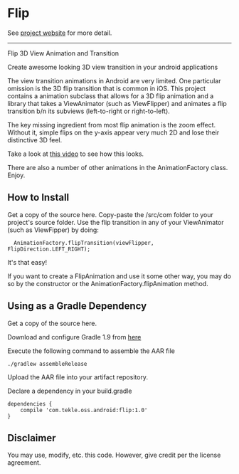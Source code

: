 Flip
====

See <a href="http://genzeb.github.io/flip/">project website</a> for more detail.

----

Flip 3D View Animation and Transition

Create awesome looking 3D view transition in your android applications

The view transition animations in Android are very limited. One particular omission is the 3D flip transition that is common in iOS. This project contains a animation subclass that allows for a 3D flip animation and a library that takes a ViewAnimator (such as ViewFlipper) and animates a flip transition b/n its subviews (left-to-right or right-to-left).

The key missing ingredient from most flip animation is the zoom effect. Without it, simple flips on the y-axis appear very much 2D and lose their distinctive 3D feel.

Take a look at <a href="http://youtu.be/52mXHqX9f3Y">this video</a> to see how this looks.

There are also a number of other animations in the AnimationFactory class. Enjoy.



How to Install
----

Get a copy of the source here. Copy-paste the /src/com folder to your project's source folder. Use the flip transition in any of your ViewAnimator (such as ViewFipper) by doing:

      AnimationFactory.flipTransition(viewFlipper, FlipDirection.LEFT_RIGHT);
      
It's that easy!

If you want to create a FlipAnimation and use it some other way, you may do so by the constructor or the AnimationFactory.flipAnimation method.

Using as a Gradle Dependency
----

Get a copy of the source here.

Download and configure Gradle 1.9 from [here](http://www.gradle.org/downloads)

Execute the following command to assemble the AAR file

    ./gradlew assembleRelease

Upload the AAR file into your artifact repository.

Declare a dependency in your build.gradle

    dependencies {
        compile 'com.tekle.oss.android:flip:1.0'
    }

Disclaimer
----
You may use, modify, etc. this code. However, give credit per the license agreement.
